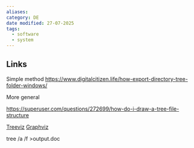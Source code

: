 ```yaml
---
aliases: 
category: DE
date modified: 27-07-2025
tags:
  - software
  - system
---
```

## Links 

Simple method
https://www.digitalcitizen.life/how-export-directory-tree-folder-windows/

More general

https://superuser.com/questions/272699/how-do-i-draw-a-tree-file-structure

[Treeviz](randelshofer.ch/treeviz/)
[Graphviz](https://graphviz.org/)


tree /a /f >output.doc

